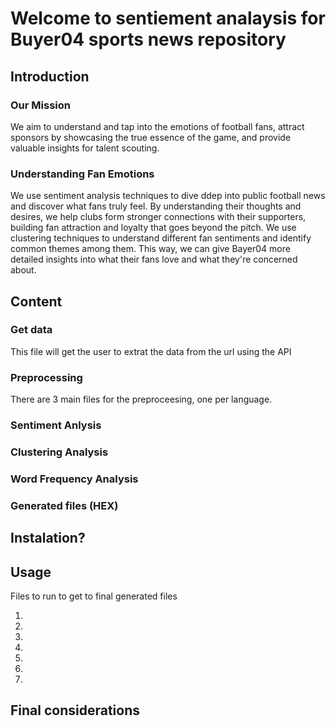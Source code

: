 # Welcome to sentiement analaysis for Buyer04 sports news repository

## Introduction

### Our Mission
We aim to understand and tap into the emotions of football fans, attract sponsors by showcasing the true essence of the game, and provide valuable insights for talent scouting.

### Understanding Fan Emotions
We use sentiment analysis techniques to dive ddep into public football news and discover what fans truly feel. By understanding their thoughts and desires, we help clubs form stronger connections with their supporters, building fan attraction and loyalty that goes beyond the pitch.
We use clustering techniques to understand different fan sentiments and identify common themes among them. This way, we can give Bayer04 more detailed insights into what their fans love and what they're concerned about.
 

## Content

### Get data
This file will get the user to extrat the data from the url using the API

### Preprocessing
There are 3 main files for the preproceesing, one per language. 

### Sentiment Anlysis

### Clustering Analysis

### Word Frequency Analysis

### Generated files (HEX)

## Instalation?

## Usage

Files to run to get to final generated files

1. 

2. 

3.

4.

5. 

6.

7. 


## Final considerations

